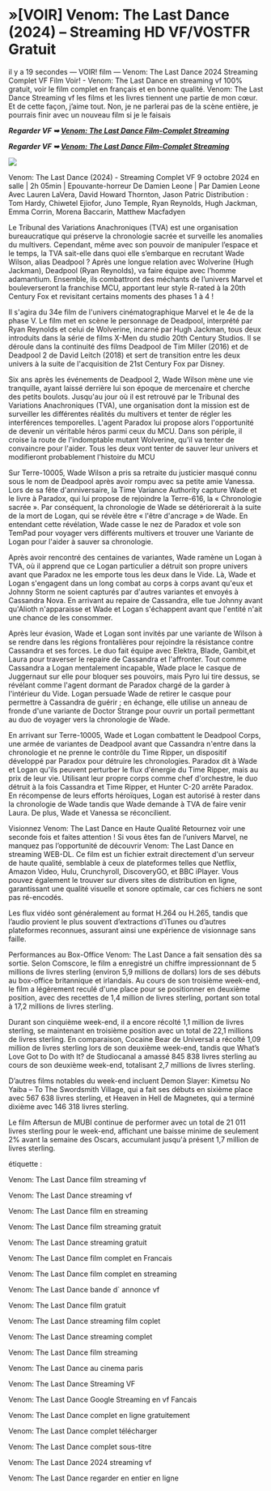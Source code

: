 # »[VOIR] Venom: The Last Dance (2024) – Streaming HD VF/VOSTFR Gratuit

il y a 19 secondes — VOIR! film — Venom: The Last Dance 2024 Streaming Complet VF Film Voir! - Venom: The Last Dance en streaming vf 100% gratuit, voir le film complet en français et en bonne qualité. Venom: The Last Dance Streaming vf les films et les livres tiennent une partie de mon cœur. Et de cette façon, j’aime tout. Non, je ne parlerai pas de la scène entière, je pourrais finir avec un nouveau film si je le faisais

<p><b><I>Regarder VF ➥ <a href="https://dmovie.fun/fr/movie/912649/venom-the-last-danceend-git" rel="noopener">Venom: The Last Dance Film-Complet Streaming</a></I></b></p>

<p><b><I>Regarder VF ➥ <a href="https://dmovie.fun/fr/movie/912649/venom-the-last-danceend-git" rel="noopener">Venom: The Last Dance Film-Complet Streaming</a></I></b></p>

<p dir="auto"><a href="https://dmovie.fun/fr/movie/912649/venom-the-last-danceend-git" title="PLAYNOW" rel="nofollow"><img src="https://i.imgur.com/jhNGoEt.gif" style="max-width: 100%;"></a></p>

Venom: The Last Dance (2024) - Streaming Complet VF
9 octobre 2024 en salle | 2h 05min | Epouvante-horreur
De Damien Leone | Par Damien Leone
Avec Lauren LaVera, David Howard Thornton, Jason Patric
Distribution : Tom Hardy, Chiwetel Ejiofor, Juno Temple, Ryan Reynolds, Hugh Jackman, Emma Corrin, Morena Baccarin, Matthew Macfadyen

Le Tribunal des Variations Anachroniques (TVA) est une organisation bureaucratique qui préserve la chronologie sacrée et surveille les anomalies du multivers. Cependant, même avec son pouvoir de manipuler l’espace et le temps, la TVA sait-elle dans quoi elle s’embarque en recrutant Wade Wilson, alias Deadpool ? Après une longue relation avec Wolverine (Hugh Jackman), Deadpool (Ryan Reynolds), va faire équipe avec l’homme adamantium. Ensemble, ils combattront des méchants de l’univers Marvel et bouleverseront la franchise MCU, apportant leur style R-rated à la 20th Century Fox et revisitant certains moments des phases 1 à 4 !

Il s'agira du 34e film de l'univers cinématographique Marvel et le 4e de la phase V. Le film met en scène le personnage de Deadpool, interprété par Ryan Reynolds et celui de Wolverine, incarné par Hugh Jackman, tous deux introduits dans la série de films X-Men du studio 20th Century Studios. Il se déroule dans la continuité des films Deadpool de Tim Miller (2016) et de Deadpool 2 de David Leitch (2018) et sert de transition entre les deux univers à la suite de l'acquisition de 21st Century Fox par Disney.

Six ans après les événements de Deadpool 2, Wade Wilson mène une vie tranquille, ayant laissé derrière lui son époque de mercenaire et cherche des petits boulots. Jusqu'au jour où il est retrouvé par le Tribunal des Variations Anachroniques (TVA), une organisation dont la mission est de surveiller les différentes réalités du multivers et tenter de régler les interférences temporelles. L'agent Paradox lui propose alors l'opportunité de devenir un véritable héros parmi ceux du MCU. Dans son périple, il croise la route de l'indomptable mutant Wolverine, qu'il va tenter de convaincre pour l'aider. Tous les deux vont tenter de sauver leur univers et modifieront probablement l'histoire du MCU

Sur Terre-10005, Wade Wilson a pris sa retraite du justicier masqué connu sous le nom de Deadpool après avoir rompu avec sa petite amie Vanessa. Lors de sa fête d'anniversaire, la Time Variance Authority capture Wade et le livre à Paradox, qui lui propose de rejoindre la Terre-616, la « Chronologie sacrée ». Par conséquent, la chronologie de Wade se détériorerait à la suite de la mort de Logan, qui se révèle être « l'être d'ancrage » de Wade. En entendant cette révélation, Wade casse le nez de Paradox et vole son TemPad pour voyager vers différents multivers et trouver une Variante de Logan pour l'aider à sauver sa chronologie.

Après avoir rencontré des centaines de variantes, Wade ramène un Logan à TVA, où il apprend que ce Logan particulier a détruit son propre univers avant que Paradox ne les emporte tous les deux dans le Vide. Là, Wade et Logan s'engagent dans un long combat au corps à corps avant qu'eux et Johnny Storm ne soient capturés par d'autres variantes et envoyés à Cassandra Nova. En arrivant au repaire de Cassandra, elle tue Johnny avant qu'Alioth n'apparaisse et Wade et Logan s'échappent avant que l'entité n'ait une chance de les consommer.

Après leur évasion, Wade et Logan sont invités par une variante de Wilson à se rendre dans les régions frontalières pour rejoindre la résistance contre Cassandra et ses forces. Le duo fait équipe avec Elektra, Blade, Gambit,et Laura pour traverser le repaire de Cassandra et l'affronter. Tout comme Cassandra a Logan mentalement incapable, Wade place le casque de Juggernaut sur elle pour bloquer ses pouvoirs, mais Pyro lui tire dessus, se révélant comme l'agent dormant de Paradox chargé de la garder à l'intérieur du Vide. Logan persuade Wade de retirer le casque pour permettre à Cassandra de guérir ; en échange, elle utilise un anneau de fronde d'une variante de Doctor Strange pour ouvrir un portail permettant au duo de voyager vers la chronologie de Wade.

En arrivant sur Terre-10005, Wade et Logan combattent le Deadpool Corps, une armée de variantes de Deadpool avant que Cassandra n'entre dans la chronologie et ne prenne le contrôle du Time Ripper, un dispositif développé par Paradox pour détruire les chronologies. Paradox dit à Wade et Logan qu'ils peuvent perturber le flux d'énergie du Time Ripper, mais au prix de leur vie. Utilisant leur propre corps comme chef d'orchestre, le duo détruit à la fois Cassandra et Time Ripper, et Hunter C-20 arrête Paradox. En récompense de leurs efforts héroïques, Logan est autorisé à rester dans la chronologie de Wade tandis que Wade demande à TVA de faire venir Laura. De plus, Wade et Vanessa se réconcilient.

Visionnez Venom: The Last Dance en Haute Qualité
Retournez voir une seconde fois et faites attention ! Si vous êtes fan de l’univers Marvel, ne manquez pas l’opportunité de découvrir Venom: The Last Dance en streaming WEB-DL. Ce film est un fichier extrait directement d'un serveur de haute qualité, semblable à ceux de plateformes telles que Netflix, Amazon Video, Hulu, Crunchyroll, DiscoveryGO, et BBC iPlayer. Vous pouvez également le trouver sur divers sites de distribution en ligne, garantissant une qualité visuelle et sonore optimale, car ces fichiers ne sont pas ré-encodés.

Les flux vidéo sont généralement au format H.264 ou H.265, tandis que l’audio provient le plus souvent d’extractions d’iTunes ou d’autres plateformes reconnues, assurant ainsi une expérience de visionnage sans faille.

Performances au Box-Office
Venom: The Last Dance a fait sensation dès sa sortie. Selon Comscore, le film a enregistré un chiffre impressionnant de 5 millions de livres sterling (environ 5,9 millions de dollars) lors de ses débuts au box-office britannique et irlandais. Au cours de son troisième week-end, le film a légèrement reculé d'une place pour se positionner en deuxième position, avec des recettes de 1,4 million de livres sterling, portant son total à 17,2 millions de livres sterling.

Durant son cinquième week-end, il a encore récolté 1,1 million de livres sterling, se maintenant en troisième position avec un total de 22,1 millions de livres sterling. En comparaison, Cocaine Bear de Universal a récolté 1,09 million de livres sterling lors de son deuxième week-end, tandis que What’s Love Got to Do with It? de Studiocanal a amassé 845 838 livres sterling au cours de son deuxième week-end, totalisant 2,7 millions de livres sterling.

D’autres films notables du week-end incluent Demon Slayer: Kimetsu No Yaiba – To The Swordsmith Village, qui a fait ses débuts en sixième place avec 567 638 livres sterling, et Heaven in Hell de Magnetes, qui a terminé dixième avec 146 318 livres sterling.

Le film Aftersun de MUBI continue de performer avec un total de 21 011 livres sterling pour le week-end, affichant une baisse minime de seulement 2% avant la semaine des Oscars, accumulant jusqu'à présent 1,7 million de livres sterling.

étiquette :

Venom: The Last Dance film streaming vf

Venom: The Last Dance streaming vf

Venom: The Last Dance film en streaming

Venom: The Last Dance film streaming gratuit

Venom: The Last Dance streaming gratuit

Venom: The Last Dance film complet en Francais

Venom: The Last Dance film complet en streaming

Venom: The Last Dance bande d` annonce vf

Venom: The Last Dance film gratuit

Venom: The Last Dance streaming film coplet

Venom: The Last Dance streaming complet

Venom: The Last Dance film streaming

Venom: The Last Dance au cinema paris

Venom: The Last Dance Streaming VF

Venom: The Last Dance Google Streaming en vf Fancais

Venom: The Last Dance complet en ligne gratuitement

Venom: The Last Dance complet télécharger

Venom: The Last Dance complet sous-titre

Venom: The Last Dance 2024 streaming vf

Venom: The Last Dance regarder en entier en ligne
